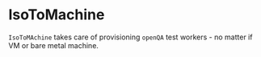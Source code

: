 # IsoToMachine

`IsoToMAchine` takes care of provisioning `openQA` test workers - no matter if VM or bare metal machine.
